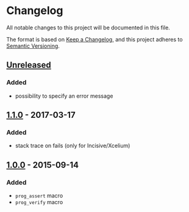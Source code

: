 # Changelog
All notable changes to this project will be documented in this file.

The format is based on [Keep a Changelog](https://keepachangelog.com/en/1.0.0/),
and this project adheres to [Semantic Versioning](https://semver.org/spec/v2.0.0.html).


## [Unreleased]

### Added

- possibility to specify an error message


## [1.1.0] - 2017-03-17

### Added
- stack trace on fails (only for Incisive/Xcelium)


## [1.0.0] - 2015-09-14

### Added
- `prog_assert` macro
- `prog_verify` macro


[Unreleased]: https://github.com/tudortimi/prog_assert/compare/v1.1.0...HEAD
[1.1.0]: https://github.com/tudortimi/prog_assert/compare/v1.0.0...v1.1.0
[1.0.0]: https://github.com/tudortimi/prog_assert/tree/v1.0.0
